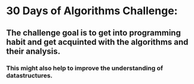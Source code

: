 # 30 Days of Algorithms Challenge:

## The challenge goal is to get into programming habit and get acquinted with the algorithms and their analysis.
### This might also help to improve the understanding of datastructures.